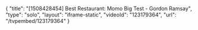 {
    "title": "[1508428454] Best Restaurant: Momo Big Test - Gordon Ramsay",
    "type": "solo",
    "layout": "iframe-static",
    "videoId": "123179364",
    "url": "\/tvpembed\/123179364"
}